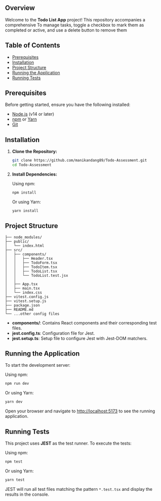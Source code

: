 
## Overview

Welcome to the **Todo List App** project! This repository accompanies a comprehensive To manage tasks, toggle a checkbox to mark them as completed or active, and use a delete button to remove them

## Table of Contents


- [Prerequisites](#prerequisites)
- [Installation](#installation)
- [Project Structure](#project-structure)
- [Running the Application](#running-the-application)
- [Running Tests](#running-tests)


## Prerequisites

Before getting started, ensure you have the following installed:

- [Node.js](https://nodejs.org/) (v14 or later)
- [npm](https://www.npmjs.com/) or [Yarn](https://yarnpkg.com/)
- [Git](https://git-scm.com/)

## Installation

1. **Clone the Repository:**

   ```bash
   git clone https://github.com/manikandang89/Todo-Assessment.git
   cd Todo-Assessment
   ```

2. **Install Dependencies:**

   Using npm:

   ```bash
   npm install
   ```

   Or using Yarn:

   ```bash
   yarn install
   ```

## Project Structure

```
├── node_modules/
├── public/
│   └── index.html
├── src/
│   ├── components/
│   │   ├── Header.tsx
│   │   ├── TodoForm.tsx
│   │   ├── TodoItem.tsx
│   │   ├── TodoList.tsx
│   │   └── TodoList.test.jsx
│   │   
│   ├── App.tsx
│   ├── main.tsx
│   └── index.css
├── vitest.config.js
├── vitest.setup.js
├── package.json
├── README.md
└── ...other config files
```

- **components/**: Contains React components and their corresponding test files.
- **jest.config.ts**: Configuration file for Jest.
- **jest.setup.ts**: Setup file to configure Jest with Jest-DOM matchers.

## Running the Application

To start the development server:

Using npm:

```bash
npm run dev
```

Or using Yarn:

```bash
yarn dev
```

Open your browser and navigate to [http://localhost:5173](http://localhost:5173) to see the running application.

## Running Tests

This project uses **JEST** as the test runner. To execute the tests:

Using npm:

```bash
npm test
```

Or using Yarn:

```bash
yarn test
```

JEST will run all test files matching the pattern `*.test.tsx` and display the results in the console.
